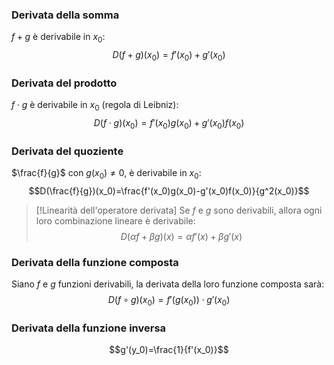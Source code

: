 ### Derivata della somma
$f + g$ è derivabile in $x_0$:
$$D(f+g)(x_0)=f'(x_0)+g'(x_0)$$
### Derivata del prodotto
$f\cdot g$ è derivabile in $x_0$ (regola di Leibniz):
$$D(f\cdot g)(x_0)=f'(x_0)g(x_0)+g'(x_0)f(x_0)$$
### Derivata del quoziente
$\frac{f}{g}$ con $g(x_0)\neq 0$, è derivabile in $x_0$:
$$D(\frac{f}{g})(x_0)=\frac{f'(x_0)g(x_0)-g'(x_0)f(x_0)}{g^2(x_0)}$$
>[!Linearità dell'operatore derivata]
>Se $f$ e $g$ sono derivabili, allora ogni loro combinazione lineare è derivabile:
>$$D(\alpha f + \beta g)(x)=\alpha f'(x)+\beta g'(x)$$

### Derivata della funzione composta
Siano $f$ e $g$ funzioni derivabili, la derivata della loro funzione composta sarà:
$$D(f \circ g)(x_0)=f'(g(x_0))\cdot g'(x_0)$$
### Derivata della funzione inversa
$$g'(y_0)=\frac{1}{f'(x_0)}$$
